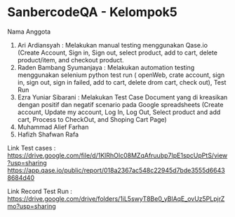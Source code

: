 # SanbercodeQA - Kelompok5

Nama Anggota
1. Ari Ardiansyah : Melakukan manual testing menggunakan Qase.io (Create Account, Sign in, Sign out, select product, add to cart, delete product/item, and checkout product.
2. Raden Bambang Syumanjaya : Melakukan automation testing menggunakan selenium python test run ( openWeb, crate account, sign in, sign out, sign in failed, add to cart, delete drom cart, check out), Test Run
3. Ezra Yuniar Sibarani : Melakukan Test Case Document yang di kreasikan dengan positif dan negatif scenario pada Google spreadsheets (Create account, Update my account, Log In, Log Out, Select product and add cart, Process to CheckOut, and Shoping Cart Page)
4. Muhammad Alief Farhan
5. Hafizh Shafwan Rafa


Link Test cases : https://drive.google.com/file/d/1KlRhOIc08MZqAfruubp7IpE1spcUpPtS/view?usp=sharing  
                  https://app.qase.io/public/report/018a2367ac548c22945d7bde3555d66438684d40

Link Record Test Run : https://drive.google.com/drive/folders/1iL5swyT8Be0_yBlAqE_ovUz5PLpjrZmo?usp=sharing
